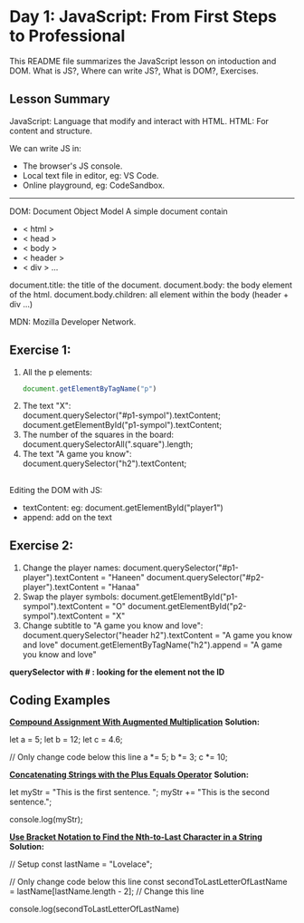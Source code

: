# Day 1: JavaScript: From First Steps to Professional
This README file summarizes the JavaScript lesson on intoduction and DOM. What is JS?, Where can write JS?, What is DOM?, Exercises.

## Lesson Summary
JavaScript: Language that modify and interact with HTML.
HTML: For content and structure.

We can write JS in:
- The browser's JS console.
- Local text file in editor, eg: VS Code.
- Online playground, eg: CodeSandbox.
_____________________________________________________________
DOM: Document Object Model
A simple document contain 
- < html > 
- < head > 
- < body >
- < header >
- < div > ...

document.title: the title of the document.
document.body: the body element of the html.
document.body.children: all element within the body (header + div ...)

MDN: Mozilla Developer Network.

## Exercise 1:
1. All the p elements:
    ```javascript  
   document.getElementByTagName("p")
3. The text "X":   
   document.querySelector("#p1-sympol").textContent;
   document.getElementById("p1-sympol").textContent;
4. The number of the squares in the board: 
   document.querySelectorAll(".square").length;
5. The text "A game you know": 
   document.querySelector("h2").textContent;
##
Editing the DOM with JS:
- textContent: eg: document.getElementById("player1")
- append: add on the text

## Exercise 2:
1. Change the player names:
   document.querySelector("#p1-player").textContent = "Haneen"
   document.querySelector("#p2-player").textContent = "Hanaa"
2. Swap the player symbols:
   document.getElementById("p1-sympol").textContent = "O"
   document.getElementById("p2-sympol").textContent = "X"
3. Change subtitle to "A game you know and love":
   document.querySelector("header h2").textContent = "A game you know and love"
   document.getElementByTagName("h2").append = "A game you know and love"


**querySelector with # : looking for the element not the ID**


## Coding Examples

**[Compound Assignment With Augmented Multiplication](https://www.freecodecamp.org/learn/javascript-algorithms-and-data-structures/basic-javascript/compound-assignment-with-augmented-multiplication)**
**Solution:** 

let a = 5;
let b = 12;
let c = 4.6;

// Only change code below this line
a *= 5;
b *= 3;
c *= 10;

**[Concatenating Strings with the Plus Equals Operator](https://www.freecodecamp.org/learn/javascript-algorithms-and-data-structures/basic-javascript/concatenating-strings-with-the-plus-equals-operator)**
**Solution:**

let myStr = "This is the first sentence. ";
myStr += "This is the second sentence.";

console.log(myStr);

**[Use Bracket Notation to Find the Nth-to-Last Character in a String](https://www.freecodecamp.org/learn/javascript-algorithms-and-data-structures/basic-javascript/use-bracket-notation-to-find-the-nth-to-last-character-in-a-string)**
**Solution:**

// Setup
const lastName = "Lovelace";

// Only change code below this line
const secondToLastLetterOfLastName = lastName[lastName.length - 2]; // Change this line

console.log(secondToLastLetterOfLastName)
